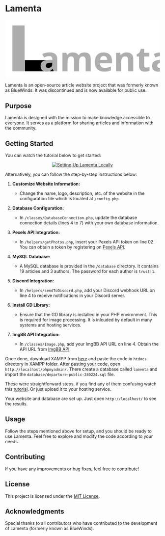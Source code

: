 # Lamenta

![Logo](assets/drawing.svg)

Lamenta is an open-source article website project that was formerly known as BlueWinds. It was discontinued and is now available for public use.

## Purpose

Lamenta is designed with the mission to make knowledge accessible to everyone. It serves as a platform for sharing articles and information with the community.

## Getting Started

You can watch the tutorial below to get started:

<p align="center">
  <a href="https://www.youtube.com/watch?v=Wr4God6xUSk">
    <img src="https://img.youtube.com/vi/Wr4God6xUSk/0.jpg" alt="Setting Up Lamenta Locally">
  </a>
</p>

Alternatively, you can follow the step-by-step instructions below:

1. **Customize Website Information:**

   - Change the name, logo, description, etc. of the website in the configuration file which is located at `/config.php`.

2. **Database Configuration:**

   - In `/classes/DatabaseConnection.php`, update the database connection details (lines 4 to 7) with your own database information.

3. **Pexels API Integration:**

   - In `/helpers/getPhotos.php`, insert your Pexels API token on line 02. You can obtain a token by registering on [Pexels API](https://www.pexels.com/api/register/).

4. **MySQL Database:**

   - A MySQL database is provided in the `/database` directory. It contains 19 articles and 3 authors. The password for each author is `trust!1`.

5. **Discord Integration:**

   - In `/helpers/sendToDiscord.php`, add your Discord webhook URL on line 4 to receive notifications in your Discord server.

6. **Install GD Library:**

   - Ensure that the GD library is installed in your PHP environment. This is required for image processing. It is inlcuded by default in many systems and hosting services.

7. **ImgBB API Integration:**
   - In `/classes/Image.php`, add your ImgBB API URL on line 4. Obtain the API URL from [ImgBB API](https://api.imgbb.com/).

Once done, download XAMPP from [here](https://www.apachefriends.org/download.html) and paste the code in `htdocs` directory in XAMPP folder. After pasting your code, open `http://localhost/phpmyadmin/`. There create a database called `lamenta` and import the `database/departure-public-280224.sql` file.

These were straightforward steps, if you find any of them confusing watch this [tutorial](https://www.youtube.com/watch?v=4giPN1Xri18). Or just upload it to your hosting service.

Your website and database are set up. Just open `http://localhost/` to see the results.

## Usage

Follow the steps mentioned above for setup, and you should be ready to use Lamenta. Feel free to explore and modify the code according to your needs.

## Contributing

If you have any improvements or bug fixes, feel free to contribute!

## License

This project is licensed under the [MIT License](LICENSE).

## Acknowledgments

Special thanks to all contributors who have contributed to the development of Lamenta (formerly known as BlueWinds).
